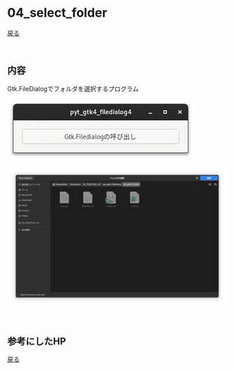 # 04_select_folder

[戻る](../README.md)

<br>

## 内容 

Gtk.FileDialogでフォルダを選択するプログラム  

![pic](../data/pyt_gtk4_filedialog4_1.webp)

![pic](../data/pyt_gtk4_filedialog4_2.webp)

<br>

## 参考にしたHP

[戻る](../README.md)
